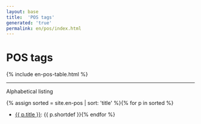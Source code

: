 ```yaml
---
layout: base
title:  'POS tags'
generated: 'true'
permalink: en/pos/index.html
---
```


# POS tags

{% include en-pos-table.html %}

----------

Alphabetical listing

{% assign sorted = site.en-pos | sort: 'title' %}{% for p in sorted %}
* [{{ p.title }}](): {{ p.shortdef }}{% endfor %}
